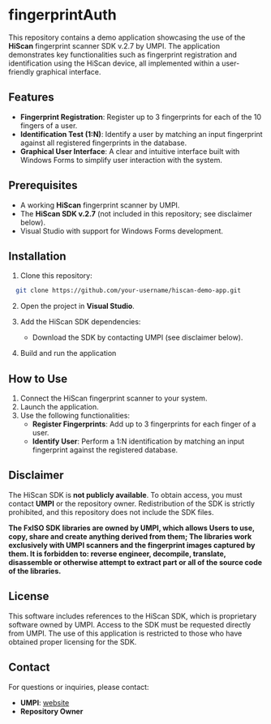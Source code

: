 # fingerprintAuth

This repository contains a demo application showcasing the use of the **HiScan** fingerprint scanner SDK v.2.7 by UMPI. The application demonstrates key functionalities such as fingerprint registration and identification using the HiScan device, all implemented within a user-friendly graphical interface.

## Features

- **Fingerprint Registration**: Register up to 3 fingerprints for each of the 10 fingers of a user.  
- **Identification Test (1:N)**: Identify a user by matching an input fingerprint against all registered fingerprints in the database.  
- **Graphical User Interface**: A clear and intuitive interface built with Windows Forms to simplify user interaction with the system.

## Prerequisites

- A working **HiScan** fingerprint scanner by UMPI.
- The **HiScan SDK v.2.7** (not included in this repository; see disclaimer below).
- Visual Studio with support for Windows Forms development.

## Installation

1. Clone this repository:

 ```bash
   git clone https://github.com/your-username/hiscan-demo-app.git
```

2. Open the project in **Visual Studio**.

3. Add the HiScan SDK dependencies:
   - Download the SDK by contacting UMPI (see disclaimer below).

4. Build and run the application

## How to Use

1. Connect the HiScan fingerprint scanner to your system.
2. Launch the application.
3. Use the following functionalities:
   - **Register Fingerprints**: Add up to 3 fingerprints for each finger of a user.
   - **Identify User**: Perform a 1:N identification by matching an input fingerprint against the registered database.

## Disclaimer

The HiScan SDK is **not publicly available**. To obtain access, you must contact **UMPI** or the repository owner. Redistribution of the SDK is strictly prohibited, and this repository does not include the SDK files.

**The FxISO SDK libraries are owned by UMPI, which allows Users to use, copy, share and create anything derived from them;
The libraries work exclusively with UMPI scanners and the fingerprint images captured by them.
It is forbidden to: reverse engineer, decompile, translate, disassemble or otherwise attempt to extract part or all of the source code of the libraries.**

## License

This software includes references to the HiScan SDK, which is proprietary software owned by UMPI. Access to the SDK must be requested directly from UMPI. The use of this application is restricted to those who have obtained proper licensing for the SDK.


## Contact

For questions or inquiries, please contact:

- **UMPI**: [website](https://www.umpi.it/biometrika/)
- **Repository Owner**
